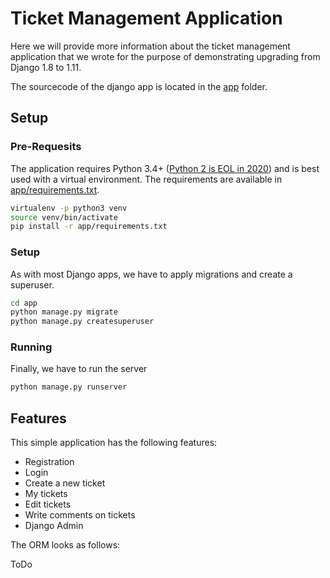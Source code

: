 # Ticket Management Application

Here we will provide more information about the ticket management application that we wrote
for the purpose of demonstrating upgrading from Django 1.8 to 1.11.

The sourcecode of the django app is located in the [app](../app/) folder.

## Setup

### Pre-Requesits

The application requires Python 3.4+ ([Python 2 is EOL in 2020](https://pythonclock.org/)) and
is best used with a virtual environment. The requirements are available in [app/requirements.txt](app/requirements.txt).

```bash
virtualenv -p python3 venv
source venv/bin/activate
pip install -r app/requirements.txt
```

### Setup

As with most Django apps, we have to apply migrations and create a superuser.

```bash
cd app
python manage.py migrate
python manage.py createsuperuser
```

### Running

Finally, we have to run the server

```bash
python manage.py runserver
```

## Features

This simple application has the following features:

* Registration
* Login
* Create a new ticket
* My tickets
* Edit tickets
* Write comments on tickets
* Django Admin

The ORM looks as follows:

ToDo

